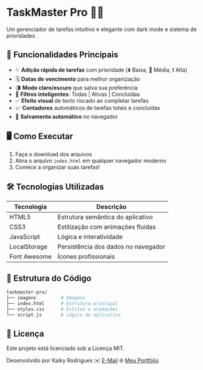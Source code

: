# TaskMaster Pro 📝✅

Um gerenciador de tarefas intuitivo e elegante com dark mode e sistema de prioridades.

## 📌 Funcionalidades Principais

- ✨ **Adição rápida de tarefas** com prioridade (⬇️ Baixa, 🔵 Média, ❗ Alta)
- 🗓 **Datas de vencimento** para melhor organização
- 🌗 **Modo claro/escuro** que salva sua preferência
- 🔘 **Filtros inteligentes**: Todas | Ativas | Concluídas
- ✅ **Efeito visual** de texto riscado ao completar tarefas
- 📈 **Contadores** automáticos de tarefas totais e concluídas
- 💾 **Salvamento automático** no navegador

## 🖥 Como Executar

1. Faça o download dos arquivos
2. Abra o arquivo `index.html` em qualquer navegador moderno
3. Comece a organizar suas tarefas!

## 🛠 Tecnologias Utilizadas

| Tecnologia | Descrição |
|------------|-----------|
| HTML5 | Estrutura semântica do aplicativo |
| CSS3 | Estilização com animações fluidas |
| JavaScript | Lógica e interatividade |
| LocalStorage | Persistência dos dados no navegador |
| Font Awesome | Ícones profissionais |

## 🎨 Estrutura do Código

```bash
taskmaster-pro/
├── imagens         # Imagens
├── index.html      # Estrutura principal
├── styles.css      # Estilos e animações
└── script.js       # Lógica do aplicativo
```

## 📝 Licença
Este projeto está licenciado sob a Licença MIT.

Desenvolvido por Kaiky Rodrigues
✉️ [E-Mail](mailto:kaiky.rodrigues039@gmail.com)
🌐 [Meu Portfólio](https://kkrodrigues021.github.io/portfolio/)
